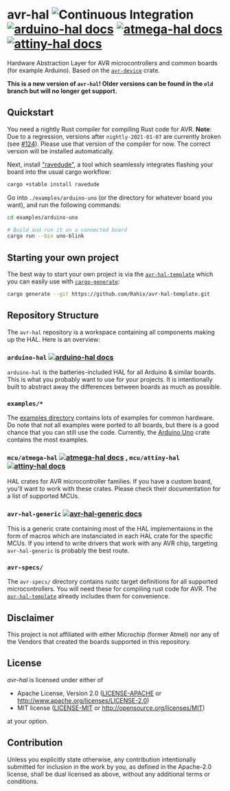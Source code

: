 avr-hal ![Continuous Integration](https://github.com/Rahix/avr-hal/workflows/Continuous%20Integration/badge.svg) [![arduino-hal docs](https://img.shields.io/badge/docs-arduino--hal-4d76ae)][arduino-hal docs] [![atmega-hal docs](https://img.shields.io/badge/docs-atmega--hal-4d76ae)][atmega-hal docs] [![attiny-hal docs](https://img.shields.io/badge/docs-attiny--hal-4d76ae)][attiny-hal docs]
=======
Hardware Abstraction Layer for AVR microcontrollers and common boards (for example Arduino).  Based on the [`avr-device`](https://github.com/Rahix/avr-device) crate.

**This is a new version of `avr-hal`!  Older versions can be found in the `old` branch but will no longer get support.**

## Quickstart
You need a nightly Rust compiler for compiling Rust code for AVR.  **Note**: Due to a regression, versions after `nightly-2021-01-07` are currently broken (see [#124](https://github.com/Rahix/avr-hal/issues/124)).  Please use that version of the compiler for now. The correct version will be installed automatically.

Next, install ["ravedude"](./ravedude), a tool which seamlessly integrates flashing your board into the usual cargo workflow:

```bash
cargo +stable install ravedude
```

Go into `./examples/arduino-uno` (or the directory for whatever board you want), and run the following commands:

```bash
cd examples/arduino-uno

# Build and run it on a connected board
cargo run --bin uno-blink
```

## Starting your own project
The best way to start your own project is via the [`avr-hal-template`](https://github.com/Rahix/avr-hal-template) which you can easily use with [`cargo-generate`](https://github.com/cargo-generate/cargo-generate):

```bash
cargo generate --git https://github.com/Rahix/avr-hal-template.git
```

## Repository Structure
The `avr-hal` repository is a workspace containing all components making up the HAL.  Here is an overview:

### `arduino-hal` [![arduino-hal docs](https://img.shields.io/badge/docs-git-4d76ae)][arduino-hal docs]
`arduino-hal` is the batteries-included HAL for all Arduino & similar boards.  This is what you probably want to use for your projects.  It is intentionally built to abstract away the differences between boards as much as possible.

### `examples/*`
The [examples directory](./examples) contains lots of examples for common hardware.  Do note that not all examples were ported to all boards, but there is a good chance that you can still use the code.  Currently, the [Arduino Uno](./examples/arduino-uno/) crate contains the most examples.

### `mcu/atmega-hal` [![atmega-hal docs](https://img.shields.io/badge/docs-git-4d76ae)][atmega-hal docs] , `mcu/attiny-hal` [![attiny-hal docs](https://img.shields.io/badge/docs-git-4d76ae)][attiny-hal docs]
HAL crates for AVR microcontroller families.  If you have a custom board, you'll want to work with these crates.  Please check their documentation for a list of supported MCUs.

### `avr-hal-generic` [![avr-hal-generic docs](https://img.shields.io/badge/docs-git-4d76ae)][avr-hal-generic docs]
This is a generic crate containing most of the HAL implementaions in the form of macros which are instanciated in each HAL crate for the specific MCUs.  If you intend to write drivers that work with any AVR chip, targeting `avr-hal-generic` is probably the best route.

### `avr-specs/`
The `avr-specs/` directory contains rustc target definitions for all supported microcontrollers.  You will need these for compiling rust code for AVR.  The [`avr-hal-template`](https://github.com/Rahix/avr-hal-template) already includes them for convenience.

[avr-hal-generic docs]: https://rahix.github.io/avr-hal/avr_hal_generic/index.html
[arduino-hal docs]: https://rahix.github.io/avr-hal/arduino_hal/index.html
[atmega-hal docs]: https://rahix.github.io/avr-hal/atmega_hal/index.html
[attiny-hal docs]: https://rahix.github.io/avr-hal/attiny_hal/index.html

## Disclaimer
This project is not affiliated with either Microchip (former Atmel) nor any of the Vendors that created the boards supported in this repository.

## License
*avr-hal* is licensed under either of

 * Apache License, Version 2.0 ([LICENSE-APACHE](LICENSE-APACHE) or http://www.apache.org/licenses/LICENSE-2.0)
 * MIT license ([LICENSE-MIT](LICENSE-MIT) or http://opensource.org/licenses/MIT)

at your option.

## Contribution
Unless you explicitly state otherwise, any contribution intentionally submitted for inclusion in the work by you, as defined in the Apache-2.0 license, shall be dual licensed as above, without any additional terms or conditions.
